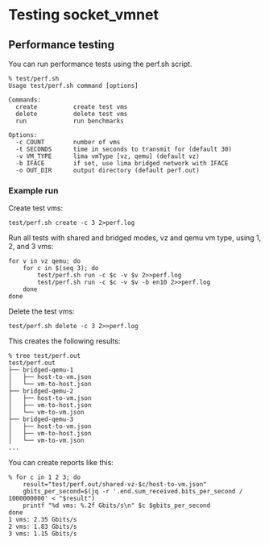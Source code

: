 # Testing socket_vmnet

## Performance testing

You can run performance tests using the perf.sh script.

```console
% test/perf.sh
Usage test/perf.sh command [options]

Commands:
  create          create test vms
  delete          delete test vms
  run             run benchmarks

Options:
  -c COUNT        number of vms
  -t SECONDS      time in seconds to transmit for (default 30)
  -v VM_TYPE      lima vmType [vz, qemu] (default vz)
  -b IFACE        if set, use lima bridged network with IFACE
  -o OUT_DIR      output directory (default perf.out)
```

### Example run

Create test vms:

```console
test/perf.sh create -c 3 2>perf.log
```

Run all tests with shared and bridged modes, vz and qemu vm type,
using 1, 2, and 3 vms:

```
for v in vz qemu; do
    for c in $(seq 3); do
        test/perf.sh run -c $c -v $v 2>>perf.log
        test/perf.sh run -c $c -v $v -b en10 2>>perf.log
    done
done
```

Delete the test vms:

```console
test/perf.sh delete -c 3 2>>perf.log
```

This creates the following results:

```console
% tree test/perf.out
test/perf.out
├── bridged-qemu-1
│   ├── host-to-vm.json
│   └── vm-to-host.json
├── bridged-qemu-2
│   ├── host-to-vm.json
│   ├── vm-to-host.json
│   └── vm-to-vm.json
├── bridged-qemu-3
│   ├── host-to-vm.json
│   ├── vm-to-host.json
│   └── vm-to-vm.json
...
```

You can create reports like this:

```console
% for c in 1 2 3; do
    result="test/perf.out/shared-vz-$c/host-to-vm.json"
    gbits_per_second=$(jq -r '.end.sum_received.bits_per_second / 1000000000' < "$result")
    printf "%d vms: %.2f Gbits/s\n" $c $gbits_per_second
done
1 vms: 2.35 Gbits/s
2 vms: 1.83 Gbits/s
3 vms: 1.15 Gbits/s
```
